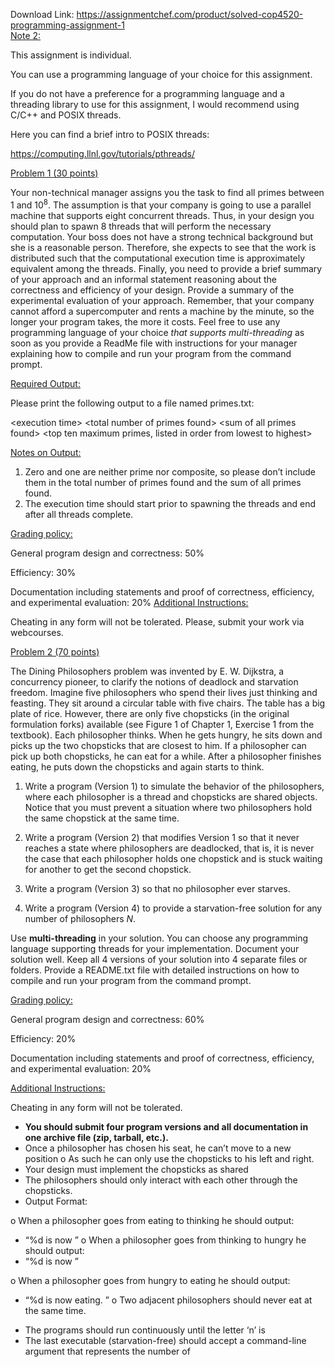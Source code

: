 Download Link: https://assignmentchef.com/product/solved-cop4520-programming-assignment-1
<br>
<u>Note 2:</u>

This     assignment     is         individual.

You     can      use      a          programming language         of         your    choice for       this      assignment.

If you do not have a preference for a programming language and a threading library to use for this assignment, I would recommend using C/C++ and POSIX threads.

Here you can find a brief intro to POSIX threads:

https://computing.llnl.gov/tutorials/pthreads/




<u>Problem 1 (30 points)</u>

Your non-technical manager assigns you the task to find all primes between 1 and 10<sup>8</sup>.  The assumption is that your company is going to use a parallel machine that supports eight concurrent threads. Thus, in your design you should plan to spawn 8 threads that will perform the necessary computation. Your boss does not have a strong technical background but she is a reasonable person. Therefore, she expects to see that the work is distributed such that the computational execution time is approximately equivalent among the threads. Finally, you need to provide a brief summary of your approach and an informal statement reasoning about the correctness and efficiency of your design. Provide a summary of the experimental evaluation of your approach. Remember, that your company cannot afford a supercomputer and rents a machine by the minute, so the longer your program takes, the more it costs. Feel free to use any programming language of your choice <em>that supports multi-threading</em> as soon as you provide a ReadMe file with instructions for your manager explaining how to compile and run your program from the command prompt.







<u>Required Output:</u>

Please print the following output to a file named primes.txt:

&lt;execution time&gt;  &lt;total number of primes found&gt;  &lt;sum of all primes found&gt; &lt;top ten maximum primes, listed in order from lowest to highest&gt;




<u>Notes on Output:</u>

<ol>

 <li>Zero and one are neither prime nor composite, so please don’t include them in the total number of primes found and the sum of all primes found.</li>

 <li>The execution time should start prior to spawning the threads and end after all threads complete.</li>

</ol>

<u>Grading policy:</u>

General program design and correctness: 50%

Efficiency: 30%

Documentation including statements and proof of correctness, efficiency, and experimental evaluation: 20% <u>Additional Instructions:</u>

Cheating in any form will not be tolerated. Please, submit your work via webcourses.




<u>Problem 2 (70 points)</u>




The Dining Philosophers problem was invented by E. W. Dijkstra, a concurrency pioneer, to clarify the notions of deadlock and starvation freedom. Imagine five philosophers who spend their lives just thinking and feasting. They sit around a circular table with five chairs. The table has a big plate of rice. However, there are only five chopsticks (in the original formulation forks) available (see Figure 1 of Chapter 1, Exercise 1 from the textbook). Each philosopher thinks. When he gets hungry, he sits down and picks up the two chopsticks that are closest to him. If a philosopher can pick up both chopsticks, he can eat for a while. After a philosopher finishes eating, he puts down the chopsticks and again starts to think.




<ol>

 <li>Write a program (Version 1) to simulate the behavior of the philosophers, where each philosopher is a thread and chopsticks are shared objects. Notice that you must prevent a situation where two philosophers hold the same chopstick at the same time.</li>

</ol>




<ol start="2">

 <li>Write a program (Version 2) that modifies Version 1 so that it never reaches a state where philosophers are deadlocked, that is, it is never the case that each philosopher holds one chopstick and is stuck waiting for another to get the second chopstick.</li>

</ol>




<ol start="3">

 <li>Write a program (Version 3) so that no philosopher ever starves.</li>

</ol>




<ol start="4">

 <li>Write a program (Version 4) to provide a starvation-free solution for any number of philosophers <em>N</em>.</li>

</ol>




Use <strong>multi-threading</strong> in your solution. You can choose any programming language supporting threads for your implementation. Document your solution well. Keep all 4 versions of your solution into 4 separate files or folders. Provide a README.txt file with detailed instructions on how to compile and run your program from the command prompt.




<u>Grading policy:</u>




General program design and correctness: 60%

Efficiency: 20%

Documentation including statements and proof of correctness, efficiency, and experimental evaluation: 20%




<u>Additional Instructions:</u>

Cheating in any form will not be tolerated.

<ul>

 <li><strong>You should submit four program versions and all documentation in one archive file (zip, tarball, etc.).</strong></li>

 <li>Once a philosopher has chosen his seat, he can’t move to a new position o As such he can only use the chopsticks to his left and right.</li>

 <li>Your design must    implement      the       chopsticks      as        shared</li>

 <li>The philosophers should only interact with each other through the chopsticks.</li>

 <li>Output Format:</li>

</ul>

o When    a          philosopher   goes    from    eating  to         thinking          he        should      output:

<ul>

 <li>“%d is         now     
”    o When          a          philosopher            goes    from    thinking          to         hungry            he        should output:</li>

 <li>“%d is         now     
”</li>

</ul>

o When    a          philosopher   goes    from    hungry            to         eating  he        should      output:

<ul>

 <li>“%d is now     eating.
”       o Two adjacent          philosophers      should never  eat       at         the       same   time.</li>

</ul>

<ul>

 <li>The programs       should run      continuously  until    the       letter   ‘n’        is</li>

 <li>The last      executable      (starvation-free)       should accept a          command-line argument       that     represents     the       number          of</li>

</ul>
